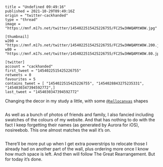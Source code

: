 ```
title = "Undefined 09:49:16"
published = 2021-10-29T09:49:16Z
origin = "twitter-cackhanded"
type = "thread"
image = "https://mnf.m17s.net/twitter/1454022515425226755/FC25w3HWQAMtWOW.jpg"

[thumbnail]
w200 = "https://mnf.m17s.net/twitter/1454022515425226755/FC25w3HWQAMtWOW.200.jpg"
w80 = "https://mnf.m17s.net/twitter/1454022515425226755/FC25w3HWQAMtWOW.80.jpg"

[twitter]
account = "cackhanded"
first_tweet = "1454022515425226755"
retweets = 0
favourites = 5
contains_tweet = [ "1454022515425226755", "1454028843275235331", "1454030347394592772",]
last_tweet = "1454030347394592772"
```

Changing the decor in my study a little, with some [`@hellocanvas`](https://twitter.com/hellocanvas) shapes

<p class='image'><img src='https://mnf.m17s.net/twitter/1454022515425226755/FC25w3HWQAMtWOW.jpg' alt=''></p>

As well as a bunch of photos of friends and family, I also fancied including swatches of the colours of my website. And that has nothing to do with the fact I keep forgetting their names (as generated by Aurora for iOS), nosireebob. This one almost matches the wall it’s on.

<p class='image'><img src='https://mnf.m17s.net/twitter/1454022515425226755/FC2_g8cWQAM9h8d.jpg' alt=''></p>

There’ll be more put up when I get extra powerstrips to relocate those I already had on another part of the wall, plus ordering more once I know how much space is left. And then will follow The Great Rearrangement. But for today it’s done.

<p class='image'><img src='https://mnf.m17s.net/twitter/1454022515425226755/FC3A4JmWYAIj1Zj.jpg' alt=''></p>

